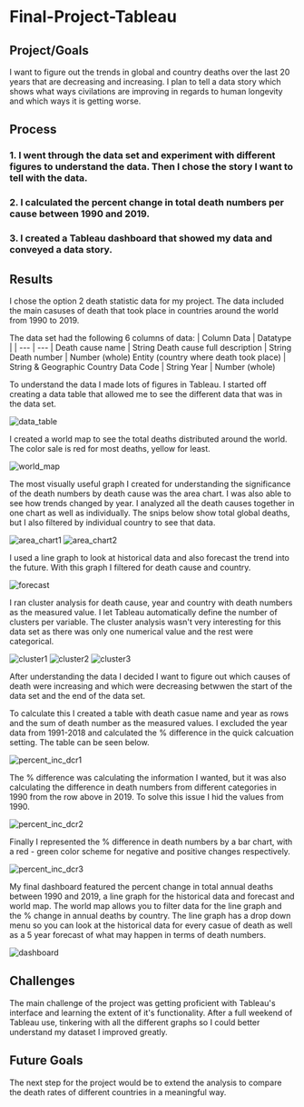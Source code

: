 # Final-Project-Tableau

## Project/Goals
I want to figure out the trends in global and country deaths over the last 20 years that are decreasing and increasing.   I plan to tell a data story which shows what ways civilations are improving in regards to human longevity and which ways it is getting worse.

## Process
### 1. I went through the data set and experiment with different figures to understand the data. Then I chose the story I want to tell with the data.
### 2. I calculated the percent change in total death numbers per cause between 1990 and 2019.
### 3. I created a Tableau dashboard that showed my data and conveyed a data story.

## Results

I chose the option 2 death statistic data for my project. The data included the main casuses of death that took place in countries around the world from 1990 to 2019.

 The data set had the following 6 columns of data:
| Column Data | Datatype |
| --- | --- |
Death cause name  | String
Death cause full description | String
Death number | Number (whole)
Entity (country where death took place) | String & Geographic Country Data
Code | String
Year | Number (whole)

To understand the data I made lots of figures in Tableau.  I started off creating a data table that allowed me to see the different data that was in the data set.

![data_table](images/data_table.png)

I created a world map to see the total deaths distributed around the world.  The color sale is red for most deaths, yellow for least.  

![world_map](images/world_map.png)

The most visually useful graph I created for understanding the significance of the death numbers by death cause was the area chart.  I was also able to see how trends changed by year.  I analyzed all the death causes together in one chart as well as individually.   The snips below show total global deaths, but I also filtered by individual country to see that data.

![area_chart1](images/area_chart1.png)
![area_chart2](images/area_chart2.png)

I used a line graph to look at historical data and also forecast the trend into the future.   With this graph I filtered for death cause and country. 

![forecast](images/forecast.png)

I ran cluster analysis for death cause, year and country with death numbers as the measured value. I let Tableau automatically define the number of clusters per variable. The cluster analysis wasn't very interesting for this data set as there was only one numerical value and the rest were categorical.  

![cluster1](images/cluster1.png)
![cluster2](images/cluster2.png)
![cluster3](images/cluster3.png)

After understanding the data I decided I want to figure out which causes of death were increasing and which were decreasing betwwen the start of the data set and the end of the data set.

To calculate this I created a table with death casue name and year as rows and the sum of death number as the measured values.  I excluded the year data from 1991-2018 and calculated the % difference in the quick calcuation setting.  The table can be seen below.

![percent_inc_dcr1](images/percent_inc_dcr1.png)

The % difference was calculating the information I wanted, but it was also calculating the difference in death numbers from different categories in 1990 from the row above in 2019.  To solve this issue I hid the values from 1990. 

![percent_inc_dcr2](images/percent_inc_dcr2.png)

Finally I represented the % difference in death numbers by a bar chart, with a red - green color scheme for negative and positive changes respectively.

![percent_inc_dcr3](images/percent_inc_dcr3.png)

My final dashboard featured the percent change in total annual deaths between 1990 and 2019, a line graph for the historical data and forecast and world map.   The world map allows you to filter data for the line graph and the % change in annual deaths by country.  The line graph has a drop down menu so you can look at the historical data for every casue of death as well as a 5 year forecast of what may happen in terms of death numbers.

![dashboard](images/dashboard.png)

## Challenges 
The main challenge of the project was getting proficient with Tableau's interface and learning the extent of it's functionality.   After a full weekend of Tableau use, tinkering with all the different graphs so I could better understand my dataset I improved greatly.

## Future Goals
The next step for the project would be to extend the analysis to compare the death rates of different countries in a meaningful way.
